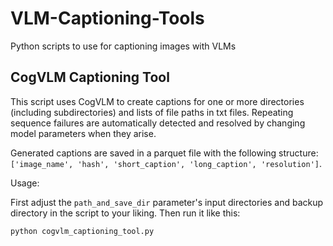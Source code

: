# VLM-Captioning-Tools
Python scripts to use for captioning images with VLMs

## CogVLM Captioning Tool

This script uses CogVLM to create captions for one or more directories (including subdirectories) and lists of file paths in txt files.
Repeating sequence failures are automatically detected and resolved by changing model parameters when they arise.

Generated captions are saved in a parquet file with the following structure: `['image_name', 'hash', 'short_caption', 'long_caption', 'resolution']`.

Usage:

First adjust the `path_and_save_dir` parameter's input directories and backup directory in the script to your liking. Then run it like this:

```
python cogvlm_captioning_tool.py
```
